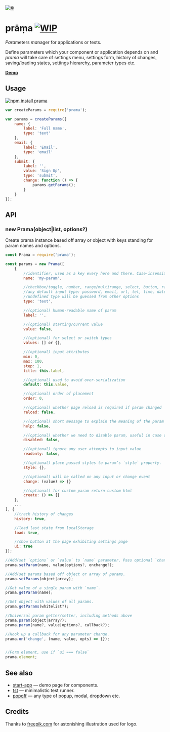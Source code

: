 [![❁](https://dfcreative.github.io/prama/logo.png "❁")](https://dfcreative.github.io/prama)

# prāṃa [![WIP](https://img.shields.io/badge/Work%20in%20progress--green.svg)](http://github.com/badges/stability-badges)

<em>Para</em>meters <em>ma</em>nager for applications or tests.

Define parameters which your component or application depends on and _prama_ will take care of settings menu, settings form, history of changes, saving/loading states, settings hierarchy, parameter types etc.

**[Demo](https://dfcreative.github.io/prama)**

## Usage

[![npm install prama](https://nodei.co/npm/prama.png?mini=true)](https://npmjs.org/package/prama/)

```js
var createParams = require('prama');

var params = createParams({
	name: {
		label: 'Full name',
		type: 'text'
	},
	email: {
		label: 'Email',
		type: 'email'
	},
	submit: {
		label: '',
		value: 'Sign Up',
		type: 'submit',
		change: function () => {
			params.getParams();
		}
	}
});
```

## API

### new Prama(object|list, options?)

Create prama instance based off array or object with keys standing for param names and options.

```js
const Prama = require('prama');

const params = new Prama([
	{
		//identifier, used as a key every here and there. Case-insensitive.
		name: 'my-param',

		//checkbox/toggle, number, range/multirange, select, button, radio/switch
		//any default input type: password, email, url, tel, time, date, week
		//undefined type will be guessed from other options
		type: 'text',

		//(optional) human-readable name of param
		label: '',

		//(optional) starting/current value
		value: false,

		//(optional) for select or switch types
		values: [] or {},

		//(optional) input attributes
		min: 0,
		max: 100,
		step: 1,
		title: this.label,

		//(optional) used to avoid over-serialization
		default: this.value,

		//(optional) order of placement
		order: 0,

		//(optional) whether page reload is required if param changed
		reload: false,

		//(optional) short message to explain the meaning of the param
		help: false,

		//(optional) whether we need to disable param, useful in case of dependent params
		disabled: false,

		//(optional) ignore any user attempts to input value
		readonly: false,

		//(optional) place passed styles to param’s `style` property.
		style: {},

		//(optional) will be called on any input or change event
		change: (value) => {}

		//(optional) for custom param return custom html
		create: () => {}
	},
	...
], {
	//track history of changes
	history: true,

	//load last state from localStorage
	load: true,

	//show button at the page exhibiting settings page
	ui: true
});

//Add/set `options` or `value` to `name` parameter. Pass optional `change` callback.
prama.setParam(name, value|options?, onchange?);

//Add/set params based off object or array of params.
prama.setParams(object|array);

//Get value of a single param with `name`.
prama.getParam(name);

//Get object with values of all params.
prama.getParams(whitelist?);

//Universal param getter/setter, including methods above
prama.param(object|array?);
prama.param(name?, value|options?, callback?);

//Hook up a callback for any parameter change.
prama.on('change', (name, value, opts) => {});


//Form element, use if `ui === false`
prama.element;
```

## See also

* [start-app](https://github.com/dfcreative/start-app) — demo page for components.
* [tst](https://github.com/dfcreative/tst) — minimalistic test runner.
* [popoff](https://github.com/dfcreative/popoff) — any type of popup, modal, dropdown etc.

## Credits

Thanks to [freepik.com](http://www.freepik.com/free-photos-vectors/flower) for astonishing illustration used for logo.